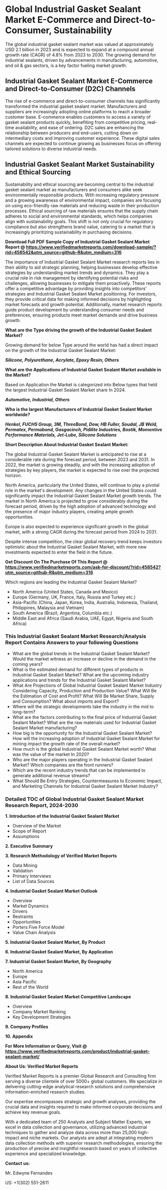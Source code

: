 <h1>Global Industrial Gasket Sealant Market E-Commerce and Direct-to-Consumer, Sustainability</h1><p class=""><p>The global industrial gasket sealant market was valued at approximately USD 2.1 billion in 2023 and is expected to expand at a compound annual growth rate (CAGR) of 4.8% from 2023 to 2030. The growing demand for industrial sealants, driven by advancements in manufacturing, automotive, and oil & gas sectors, is a key factor fueling market growth.</p><h2>Industrial Gasket Sealant Market E-Commerce and Direct-to-Consumer (D2C) Channels</h2><p>The rise of e-commerce and direct-to-consumer channels has significantly transformed the industrial gasket sealant market. Manufacturers and suppliers are increasingly adopting online platforms to reach a broader customer base. E-commerce enables customers to access a variety of gasket sealant products quickly, benefiting from competitive pricing, real-time availability, and ease of ordering. D2C sales are enhancing the relationship between producers and end-users, cutting down on intermediary costs and improving customer experience. These digital sales channels are expected to continue growing as businesses focus on offering tailored solutions to diverse industrial needs.</p><h2>Industrial Gasket Sealant Market Sustainability and Ethical Sourcing</h2><p>Sustainability and ethical sourcing are becoming central to the industrial gasket sealant market as manufacturers and consumers alike seek environmentally responsible products. With increasing regulatory pressure and a growing awareness of environmental impact, companies are focusing on using eco-friendly raw materials and reducing waste in their production processes. Ethical sourcing of raw materials ensures that the supply chain adheres to social and environmental standards, which helps companies align with sustainability goals. This shift is not only crucial for regulatory compliance but also strengthens brand value, catering to a market that is increasingly prioritizing sustainability in purchasing decisions.</p></p><p class=""><strong>Download Full PDF Sample Copy of Industrial Gasket Sealant Market Report @ <a href="https://www.verifiedmarketreports.com/download-sample/?rid=458542&utm_source=github-R&utm_medium=316" target="_blank">https://www.verifiedmarketreports.com/download-sample/?rid=458542&utm_source=github-R&utm_medium=316</a></strong></p><p>The importance of&nbsp;Industrial Gasket Sealant Market research reports lies in their ability to aid strategic planning, helping businesses develop effective strategies by understanding market trends and dynamics. They play a crucial role in risk management by identifying potential risks and challenges, allowing businesses to mitigate them proactively. These reports offer a competitive advantage by providing insights into competitors' strategies and Industrial Gasket Sealant Market positioning. For investors, they provide critical data for making informed decisions by highlighting market forecasts and growth potential. Additionally, market research reports guide product development by understanding consumer needs and preferences, ensuring products meet market demands and drive business growth.</p><p><strong>What are the&nbsp;Type driving the growth of the Industrial Gasket Sealant Market?</strong></p><p id="" class="">Growing demand for below Type around the world has had a direct impact on the growth of the Industrial Gasket Sealant Market:</p><p class=""><em><strong>Silicone, Polyurethane, Acrylate, Epoxy Resin, Others</strong></em></p><p class=""><strong>What are the&nbsp;Applications&nbsp;of Industrial Gasket Sealant Market available in the Market?</strong></p><p id="" class="">Based on Application the Market is categorized into Below types that held the largest Industrial Gasket Sealant Market share In 2024.</p><p class=""><em><strong>Automotive, Industrial, Others</strong></em></p><p class=""><strong>Who is the largest Manufacturers of Industrial Gasket Sealant Market worldwide?</strong></p><p><em><strong>Henkel, FUCHS Group, 3M, ThreeBond, Dow, HB Fuller, Soudal, JB Weld, Permatex, Permabond, Gasgacinch, Pidilite Industries, Bostik, Momentive Performance Materials, Jet-Lube, Silicone Solutions</strong></em></p><p id="" class=""><strong>Short Description About Industrial Gasket Sealant Market:</strong></p><p>The global Industrial Gasket Sealant Market is anticipated to rise at a considerable rate during the forecast period, between 2023 and 2031. In 2022, the market is growing steadily, and with the increasing adoption of strategies by key players, the market is expected to rise over the projected horizon.</p><p>North America, particularly the United States, will continue to play a pivotal role in the market's development. Any changes in the United States could significantly impact the Industrial Gasket Sealant Market growth trends. The market in North America is projected to grow considerably during the forecast period, driven by the high adoption of advanced technology and the presence of major industry players, creating ample growth opportunities.</p><p>Europe is also expected to experience significant growth in the global market, with a strong CAGR during the forecast period from 2024 to 2031.</p><p>Despite intense competition, the clear global recovery trend keeps investors optimistic about the Industrial Gasket Sealant Market, with more new investments expected to enter the field in the future.</p><p id="" class=""><strong>Get Discount On The Purchase Of This Report @ <a href="https://www.verifiedmarketreports.com/ask-for-discount/?rid=458542?utm_source=github-R&utm_medium=316" target="_blank">https://www.verifiedmarketreports.com/ask-for-discount/?rid=458542?utm_source=github-R&utm_medium=316</a></strong></p><p class="">Which regions are leading the Industrial Gasket Sealant Market?</p><ul><li>North America (United States, Canada and Mexico)</li><li>Europe (Germany, UK, France, Italy, Russia and Turkey etc.)</li><li>Asia-Pacific (China, Japan, Korea, India, Australia, Indonesia, Thailand, Philippines, Malaysia and Vietnam)</li><li>South America (Brazil, Argentina, Columbia etc.)</li><li>Middle East and Africa (Saudi Arabia, UAE, Egypt, Nigeria and South Africa)</li></ul><h3 id="" class="">This Industrial Gasket Sealant Market Research/Analysis Report Contains Answers to your following Questions</h3><ul><li>What are the global trends in the Industrial Gasket Sealant Market? Would the market witness an increase or decline in the demand in the coming years?</li><li>What is the estimated demand for different types of products in Industrial Gasket Sealant Market? What are the upcoming industry applications and trends for the Industrial Gasket Sealant Market?</li><li>What Are Projections of Global Industrial Gasket Sealant Market Industry Considering Capacity, Production and Production Value? What Will Be the Estimation of Cost and Profit? What Will Be Market Share, Supply and Consumption? What about imports and Export?</li><li>Where will the strategic developments take the industry in the mid to long-term?</li><li>What are the factors contributing to the final price of Industrial Gasket Sealant Market? What are the raw materials used for Industrial Gasket Sealant Market manufacturing?</li><li>How big is the opportunity for the Industrial Gasket Sealant Market? How will the increasing adoption of Industrial Gasket Sealant Market for mining impact the growth rate of the overall market?</li><li>How much is the global Industrial Gasket Sealant Market worth? What was the value of the market In 2020?</li><li>Who are the major players operating in the Industrial Gasket Sealant Market? Which companies are the front runners?</li><li>Which are the recent industry trends that can be implemented to generate additional revenue streams?</li><li>What Should Be Entry Strategies, Countermeasures to Economic Impact, and Marketing Channels for Industrial Gasket Sealant Market Industry?</li></ul><h3 id="" class="">Detailed TOC of Global Industrial Gasket Sealant Market Research Report, 2024-2030</h3><p id="" class=""><strong>1. Introduction of the Industrial Gasket Sealant Market</strong></p><ul><li>Overview of the Market</li><li>Scope of Report</li><li>Assumptions</li></ul><p id="" class=""><strong>2. Executive Summary</strong></p><p id="" class=""><strong>3. Research Methodology of Verified Market Reports</strong></p><ul><li>Data Mining</li><li>Validation</li><li>Primary Interviews</li><li>List of Data Sources</li></ul><p id="" class=""><strong>4. Industrial Gasket Sealant Market Outlook</strong></p><ul><li>Overview</li><li>Market Dynamics</li><li>Drivers</li><li>Restraints</li><li>Opportunities</li><li>Porters Five Force Model</li><li>Value Chain Analysis</li></ul><p id="" class=""><strong>5. Industrial Gasket Sealant Market, By Product</strong></p><p id="" class=""><strong>6. Industrial Gasket Sealant Market, By Application</strong></p><p id="" class=""><strong>7. Industrial Gasket Sealant Market, By Geography</strong></p><ul><li>North America</li><li>Europe</li><li>Asia Pacific</li><li>Rest of the World</li></ul><p id="" class=""><strong>8. Industrial Gasket Sealant Market Competitive Landscape</strong></p><ul><li>Overview</li><li>Company Market Ranking</li><li>Key Development Strategies</li></ul><p id="" class=""><strong>9. Company Profiles</strong></p><p id="" class=""><strong>10. Appendix</strong></p><p id="" class=""><strong>For More Information or Query, Visit @ <a href="https://www.verifiedmarketreports.com/product/industrial-gasket-sealant-market/" target="_blank">https://www.verifiedmarketreports.com/product/industrial-gasket-sealant-market/</a></strong></p><p id="" class=""><strong>About Us: Verified Market Reports</strong></p><p id="" class="">Verified Market Reports is a premier Global Research and Consulting firm serving a diverse clientele of over 5000+ global customers. We specialize in delivering cutting-edge analytical research solutions and comprehensive information-enriched research studies.</p><p id="" class="">Our expertise encompasses strategic and growth analyses, providing the crucial data and insights required to make informed corporate decisions and achieve key revenue goals.</p><p id="" class="">With a dedicated team of 250 Analysts and Subject Matter Experts, we excel in data collection and governance, utilizing advanced industrial techniques to gather and analyze data across more than 25,000 high-impact and niche markets. Our analysts are adept at integrating modern data collection methods with superior research methodologies, ensuring the production of precise and insightful research based on years of collective experience and specialized knowledge.</p><p id="" class=""><strong>Contact us:</strong></p><p id="" class="">Mr. Edwyne Fernandes</p><p id="" class="">US: +1(302) 551-2611</p>